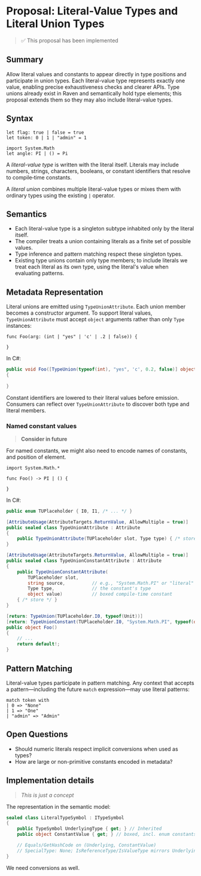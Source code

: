 # Proposal: Literal-Value Types and Literal Union Types

> ✅ This proposal has been implemented

## Summary
Allow literal values and constants to appear directly in type positions and participate in union types. Each literal-value type represents exactly one value, enabling precise exhaustiveness checks and clearer APIs. Type unions already exist in Raven and semantically hold type elements; this proposal extends them so they may also include literal-value types.

## Syntax
```raven
let flag: true | false = true
let token: 0 | 1 | "admin" = 1

import System.Math
let angle: PI | () = Pi
```

A *literal-value type* is written with the literal itself. Literals may include numbers, strings, characters, booleans, or constant identifiers that resolve to compile‑time constants.

A *literal union* combines multiple literal-value types or mixes them with ordinary types using the existing `|` operator.

## Semantics
- Each literal-value type is a singleton subtype inhabited only by the literal itself.
- The compiler treats a union containing literals as a finite set of possible values.
- Type inference and pattern matching respect these singleton types.
- Existing type unions contain only type members; to include literals we treat each literal as its own type, using the literal's value when evaluating patterns.

## Metadata Representation
Literal unions are emitted using `TypeUnionAttribute`. Each union member becomes a constructor argument. To support literal values, `TypeUnionAttribute` must accept `object` arguments rather than only `Type` instances:

```raven
func Foo(arg: (int | "yes" | 'c' | .2 | false)) {

}
```

In C#:

```csharp
public void Foo([TypeUnion(typeof(int), "yes", 'c', 0.2, false)] object arg) 
{
    
}
```

Constant identifiers are lowered to their literal values before emission. Consumers can reflect over `TypeUnionAttribute` to discover both type and literal members.

### Named constant values

> **Consider in future**

For named constants, we might also need to encode names of constants, and position of element.

```raven
import System.Math.*

func Foo() -> PI | () {
    
}
```

In C#:

```csharp
public enum TUPlaceholder { I0, I1, /* ... */ }

[AttributeUsage(AttributeTargets.ReturnValue, AllowMultiple = true)]
public sealed class TypeUnionAttribute : Attribute
{
    public TypeUnionAttribute(TUPlaceholder slot, Type type) { /* store */ }
}

[AttributeUsage(AttributeTargets.ReturnValue, AllowMultiple = true)]
public sealed class TypeUnionConstantAttribute : Attribute
{
    public TypeUnionConstantAttribute(
        TUPlaceholder slot,
        string source,          // e.g., "System.Math.PI" or "literal"
        Type type,              // the constant's type
        object value)           // boxed compile-time constant
    { /* store */ }
}

[return: TypeUnion(TUPlaceholder.I0, typeof(Unit))]
[return: TypeUnionConstant(TUPlaceholder.I0, "System.Math.PI", typeof(double), 3.1415926535897931)]
public object Foo()
{
    // ...
    return default!;
}
```

## Pattern Matching
Literal-value types participate in pattern matching. Any context that accepts a pattern—including the future `match` expression—may use literal patterns:

```raven
match token with
| 0 => "None"
| 1 => "One"
| "admin" => "Admin"
```

## Open Questions
- Should numeric literals respect implicit conversions when used as types?
- How are large or non-primitive constants encoded in metadata?

## Implementation details

>*This is just a concept*

The representation in the semantic model:

```csharp
sealed class LiteralTypeSymbol : ITypeSymbol
{
    public TypeSymbol UnderlyingType { get; } // Inherited
    public object ConstantValue { get; } // boxed, incl. enum constants

    // Equals/GetHashCode on (Underlying, ConstantValue)
    // SpecialType: None; IsReferenceType/IsValueType mirrors Underlying
}
```

We need conversions as well.